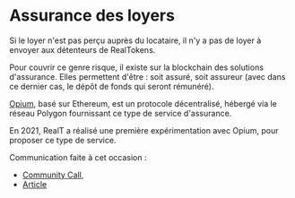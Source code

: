 # Assurance des loyers

Si le loyer n'est pas perçu auprès du locataire, il n'y a pas de loyer à envoyer aux détenteurs de RealTokens.

Pour couvrir ce genre risque, il existe sur la blockchain des solutions d'assurance. Elles permettent d'être : soit assuré, soit assureur (avec dans ce dernier cas, le dépôt de fonds qui seront rémunéré).

[Opium](https://opium.network/), basé sur Ethereum, est un protocole décentralisé, hébergé via le réseau Polygon fournissant ce type de service d'assurance.

En 2021, RealT a réalisé une première expérimentation avec Opium, pour proposer ce type de service.&#x20;

Communication faite à cet occasion :&#x20;

* [Community Call](https://www.youtube.com/watch?v=8A-WTTf9ZyM\&ab\_channel=RealT),
* [Article](https://realt.co/welcome-to-our-new-service-decentralized-insurance/)&#x20;
